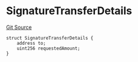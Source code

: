 # SignatureTransferDetails

[Git Source](https://github.com/ArrakisFinance/arrakis-modular/blob/main/src/structs/SPermit2.sol)

```solidity
struct SignatureTransferDetails {
    address to;
    uint256 requestedAmount;
}
```
